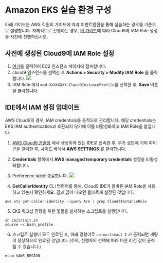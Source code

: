 # Amazon EKS 실습 환경 구성
아래 가이드는 AWS 직원의 가이드에 따라 이벤트엔진을 통해 실습하는 경우를 기준으로 설명합니다. 자체적으로 진행하는 경우, [이 가이드](https://aws-eks-web-application.workshop.aws/ko/30-setting/100-aws-cloud9.html)에 따라 Cloud9과 IAM Role 생성을 사전에 진행하십시오.

## 사전에 생성된 Cloud9에 IAM Role 설정
1. [여기](https://console.aws.amazon.com/ec2/v2/home?#Instances:sort=desc:launchTime)를 클릭하여 EC2 인스턴스 페이지에 접속합니다.
2. cloud9 인스턴스를 선택한 후 **Actions > Security > Modify IAM Role** 을 클릭합니다.
  ![](https://aws-eks-web-application.workshop.aws/images/30-setting/aws_cloud9_03.png)
3. IAM Role 에서 `mod-XXXXXXXX-Cloud9InstanceProfile`을 선택한 후, **Save** 버튼을 클릭합니다.

## IDE에서 IAM 설정 업데이트
AWS Cloud9의 경우, IAM credentials를 동적으로 관리합니다. 해당 credentials는 EKS IAM authentication과 호환되지 않기에 이를 비활성화하고 IAM Role을 붙입니다.

1. [AWS Cloud9 콘솔창](https://console.aws.amazon.com/cloud9) 에서 생성되어 있는 IDE로 접속한 후, 우측 상단에 기어 아이콘을 클릭한 후, 사이드 바에서 **AWS SETTINGS** 를 클릭합니다.
2. **Credentials** 항목에서 **AWS managed temporary credentials** 설정을 비활성화합니다.
3. Preference tab을 종료합니다.
![](https://aws-eks-web-application.workshop.aws/images/30-setting/aws_cloud9_05.png)

4. **GetCallerIdentity** CLI 명령어를 통해, Cloud9 IDE가 올바른 IAM Role을 사용하고 있는지 확인하세요. 결과 값이 나오면 올바르게 설정된 것입니다.
  ```
  aws sts get-caller-identity --query Arn | grep Cloud9InstanceRole
  ```

5. EKS 워크샵 진행을 위한 툴들을 설치하는 스크립트를 실행합니다.
  ```
  sh init/init.sh
  source ~/.bash_profile
  ```

6. 스크립트 실행이 모두 완료된 후, 아래 명령어로 `ap-northeast-2` 가 출력되면 세팅이 정상적으로 완료된 것입니다. (주의, 진행자의 선택에 따라 다른 리전 값이 출력될 수 있습니다.)
  ```
  echo $AWS_REGION
  ```
